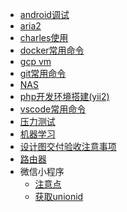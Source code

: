 
- [android调试](./android调试.md)
- [aria2](./aria2.md)
- [charles使用](./charles使用.md)
- [docker常用命令](./docker常用命令.md)
- [gcp vm](./gcp%20vm.md)
- [git常用命令](./git常用命令.md)
- [NAS](./NAS.md)
- [php开发环境搭建(yii2)](./php开发环境搭建(yii2).md)
- [vscode常用命令](./vscode常用命令.md)
- [压力测试](./压力测试.md)
- [机器学习](./机器学习.md)
- [设计图交付验收注意事项](./设计图交付验收注意事项.md)
- [路由器](./路由器.md)
- 微信小程序
  - [注意点](./微信小程序/注意点.md) 
  - [获取unionid](./微信小程序/获取unionid.md)